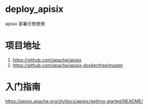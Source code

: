 # deploy_apisix
apisix 部署示例使用

# 项目地址
1. https://github.com/apache/apisix
2. https://github.com/apache/apisix-docker/tree/master

# 入门指南
https://apisix.apache.org/zh/docs/apisix/getting-started/README/


